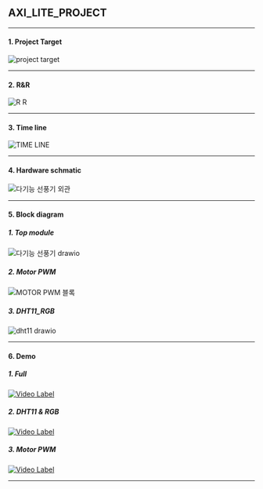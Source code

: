 ## AXI_LITE_PROJECT
-----------------------------------------------------
#### 1. Project Target
![project target](https://github.com/user-attachments/assets/acb2bc04-b29f-40bb-86ad-950164e70d27)

------------------------------------------------------
#### 2. R&R
![R R](https://github.com/user-attachments/assets/493295fb-397f-418e-8b82-b5a829ce6ba8)

------------------------------------------------------
#### 3. Time line
![TIME LINE](https://github.com/user-attachments/assets/ad34d8c7-dd8e-426a-a124-43b6f5f56e61)

------------------------------------------------------
#### 4. Hardware schmatic
![다기능 선풍기 외관](https://github.com/user-attachments/assets/1d646694-93f9-4828-b2c8-27ea6b9e548f)

------------------------------------------------------
#### 5. Block diagram

##### 1. Top module
![다기능 선풍기 drawio](https://github.com/user-attachments/assets/74bc97eb-e585-40b2-9dd5-80bc97e6ac4a)

##### 2. Motor PWM
![MOTOR PWM 블록](https://github.com/user-attachments/assets/0dbeb739-5485-4383-a180-16cc275aa834)

##### 3. DHT11_RGB
![dht11 drawio](https://github.com/user-attachments/assets/7ca9d6ed-617f-4c24-8ff3-1efa1241abc7)

------------------------------------------------------
#### 6. Demo

##### 1. Full
[![Video Label](http://img.youtube.com/vi/CYFq4jIt_x0/0.jpg)](https://youtu.be/CYFq4jIt_x0)

##### 2. DHT11 & RGB
[![Video Label](http://img.youtube.com/vi/eSmWAie6N8o/0.jpg)](https://youtu.be/eSmWAie6N8o)

##### 3. Motor PWM
[![Video Label](http://img.youtube.com/vi/BMba1_c40Dg/0.jpg)](https://youtu.be/BMba1_c40Dg)

------------------------------------------------------
